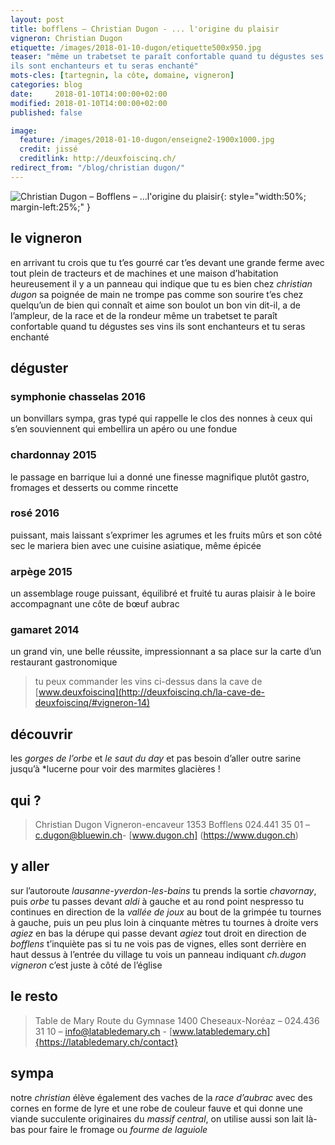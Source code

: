 ```yaml
---
layout: post
title: bofflens — Christian Dugon - ... l'origine du plaisir
vigneron: Christian Dugon
etiquette: /images/2018-01-10-dugon/etiquette500x950.jpg
teaser: "même un trabetset te paraît confortable quand tu dégustes ses vins
ils sont enchanteurs et tu seras enchanté"
mots-cles: [tartegnin, la côte, domaine, vigneron]
categories: blog
date:     2018-01-10T14:00:00+02:00
modified: 2018-01-10T14:00:00+02:00
published: false

image:
  feature: /images/2018-01-10-dugon/enseigne2-1900x1000.jpg
  credit: jissé
  creditlink: http://deuxfoiscinq.ch/
redirect_from: "/blog/christian dugon/"
---
```


![Christian Dugon – Bofflens – ...l'origine du plaisir][i1]{: style="width:50%; margin-left:25%;" }

[i1]: ../../images/2018-01-10-dugon/vigneron1000x1800.jpg

## le vigneron
en arrivant tu crois que tu t’es gourré car t’es devant une grande ferme avec tout plein de tracteurs et de machines et une maison d’habitation
heureusement il y a un panneau qui indique que tu es bien chez *christian dugon*
sa poignée de main ne trompe pas comme son sourire t’es chez quelqu’un de bien qui connaît et aime son boulot
un bon vin dit-il, a de l’ampleur, de la race et de la rondeur
même un trabetset te paraît confortable quand tu dégustes ses vins
ils sont enchanteurs et tu seras enchanté

## déguster
### symphonie chasselas 2016
un bonvillars sympa, gras typé qui rappelle le clos des nonnes à ceux qui s’en souviennent
qui embellira un apéro ou une fondue

### chardonnay 2015
le passage en barrique lui a donné une finesse magnifique
plutôt gastro, fromages et desserts ou comme rincette

### rosé 2016
puissant, mais laissant s’exprimer les agrumes et les fruits mûrs
et son côté sec le mariera bien avec une cuisine asiatique, même épicée

### arpège 2015
un assemblage rouge puissant, équilibré et fruité
tu auras plaisir à le boire accompagnant une côte de bœuf aubrac

### gamaret 2014
un grand vin, une belle réussite, impressionnant
a sa place sur la carte d’un restaurant gastronomique

> tu peux commander les vins ci-dessus dans la cave de [www.deuxfoiscinq](http://deuxfoiscinq.ch/la-cave-de-deuxfoiscinq/#vigneron-14)

## découvrir
les *gorges de l’orbe* et *le saut du day* et pas besoin d’aller outre sarine jusqu’à *lucerne pour voir des marmites glacières !

## qui ?
> Christian Dugon
> Vigneron-encaveur
> 1353 Bofflens
> 024.441 35 01 – [c.dugon@bluewin.ch](mailto:c.dugon@bluewin.ch)- [www.dugon.ch] (https://www.dugon.ch)

## y aller
sur l’autoroute *lausanne-yverdon-les-bains* tu prends la sortie *chavornay*, puis *orbe*
tu passes devant *aldi* à gauche et au rond point nespresso tu continues en direction de la *vallée de joux*
au bout de la grimpée tu tournes à gauche, puis un peu plus loin à cinquante mètres tu tournes à droite vers *agiez*
en bas la dérupe qui passe devant *agiez* tout droit en direction de *bofflens*
t’inquiète pas si tu ne vois pas de vignes, elles sont derrière en haut dessus
à l’entrée du village tu vois un panneau indiquant *ch.dugon vigneron*
c’est juste à côté de l’église

## le resto
> Table de Mary
> Route du Gymnase
> 1400 Cheseaux-Noréaz – 024.436 31 10 – [info@latabledemary.ch](maito:info@latabledemary.ch) - [www.latabledemary.ch]{https://latabledemary.ch/contact}

## sympa
notre *christian* élève également des vaches de la *race d’aubrac* avec des cornes en forme de lyre et une robe de couleur fauve et qui donne une viande succulente
originaires du *massif central*, on utilise aussi son lait là-bas pour faire le fromage ou *fourme de laguiole*  
